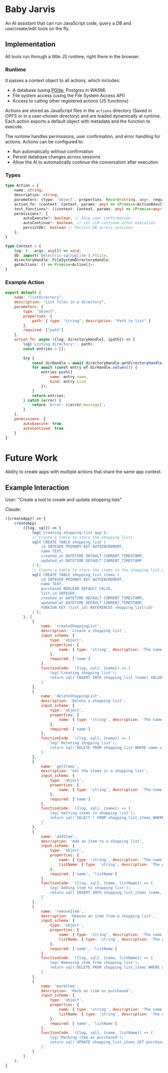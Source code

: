 # Baby Jarvis

An AI assistant that can run JavaScript code, query a DB and use/create/edit tools on the fly.

## Implementation

All tools run through a little JS runtime, right there in the browser.

### Runtime

It passes a context object to all actions, which includes:

- A database (using [PGlite](https://pglite.dev/), Postgres in WASM)
- File system access (using the File System Access API)
- Access to calling other registered actions (JS functions)

Actions are stored as JavaScript files in the `actions` directory (Saved in OPFS or in a user-chosen directory) and are loaded dynamically at runtime. Each action exports a default object with metadata and the function to execute.

The runtime handles permissions, user confirmation, and error handling for actions. Actions can be configured to:
- Run automatically without confirmation
- Persist database changes across sessions
- Allow the AI to automatically continue the conversation after execution

### Types

```typescript
type Action = {
    name: string;
    description: string;
    parameters: {type: 'object', properties: Record<string, any>, required?: string[]};
    action_fn: (context: Context, params: any) => (Promise<ActionResult> | ActionResult);
    test_functions?: ((context: Context, params: any) => (Promise<any> | any))[];
    permissions?: {
        autoExecute?: boolean, // Skip user confirmation
        autoContinue?: boolean, // Let LLM continue after execution
        persistDb?: boolean // Persist DB across sessions
    };
}
```

```typescript
type Context = {
    log: (...args: any[]) => void;
    db: import('@electric-sql/pglite').PGlite;
    directoryHandle: FileSystemDirectoryHandle;
    getActions: () => Promise<Action[]>;
}
```

### Example Action

```javascript
export default {
    name: "listDirectory",
    description: "List files in a directory",
    parameters: {
        type: "object",
        properties: {
            path: { type: "string", description: "Path to list" }
        },
        required: ["path"]
    },
    action_fn: async ({log, directoryHandle}, {path}) => {
        log('Listing directory:', path);
        const entries = [];
        
        try {
            const dirHandle = await directoryHandle.getDirectoryHandle(path);
            for await (const entry of dirHandle.values()) {
                entries.push({
                    name: entry.name,
                    kind: entry.kind
                });
            }
            return entries;
        } catch (error) {
            return `Error: ${error.message}`;
        }
    },
    permissions: {
        autoExecute: true,
        autoContinue: true
    }
}
```

# Future Work

Ability to create apps with multiple actions that share the same app context.

## Example Interaction
User: "Create a tool to create and update shopping lists"

Claude:
```javascript
({createApp}) => {
    createApp(
        ({log, sql}) => {
            log('Creating shopping-list app');
            // Create a table to store the shopping lists
            sql(`CREATE TABLE shopping_list (
                id INTEGER PRIMARY KEY AUTOINCREMENT, 
                name TEXT, 
                created_at DATETIME DEFAULT CURRENT_TIMESTAMP, 
                updated_at DATETIME DEFAULT CURRENT_TIMESTAMP
            )`);
            // Create a table to store the items in the shopping list with a foreign key to the shopping list
            sql(`CREATE TABLE shopping_list_items (
                id INTEGER PRIMARY KEY AUTOINCREMENT, 
                name TEXT, 
                purchased BOOLEAN DEFAULT FALSE, 
                list_id INTEGER, 
                created_at DATETIME DEFAULT CURRENT_TIMESTAMP, 
                updated_at DATETIME DEFAULT CURRENT_TIMESTAMP, 
                FOREIGN KEY (list_id) REFERENCES shopping_list(id)
            )`);
        }, [
            {
                name: 'createShoppingList',
                description: 'Create a shopping list',
                input_schema: {
                    type: 'object',
                    properties: {
                        name: { type: 'string', description: 'The name of the item' },
                    },
                    required: ['name']
                },
                functionCode: `({log, sql}, {name}) => {
                    log('Creating shopping list');
                    return sql('INSERT INTO shopping_list (name) VALUES (${name})');
                }`
            },
            {
                name: 'deleteShoppingList',
                description: 'Delete a shopping list',
                input_schema: {
                    type: 'object',
                    properties: {
                        name: { type: 'string', description: 'The name of the item' },
                    },
                    required: ['name']
                },
                functionCode: `({log, sql}, {name}) => {
                    log('Deleting shopping list');
                    return sql('DELETE FROM shopping_list WHERE name = ${name}');
                }`
            },
            {
                name: 'getItems',
                description: 'Get the items in a shopping list',
                input_schema: {
                    type: 'object',
                    properties: {
                        name: { type: 'string', description: 'The name of the shopping list' },
                    },
                    required: ['name']
                },
                functionCode: `({log, sql}, {name}) => {
                    log('Getting items in shopping list');
                    return sql('SELECT * FROM shopping_list_items WHERE list_name = ${name}');
                }`
            },
            {
                name: 'addItem',
                description: 'Add an item to a shopping list',
                input_schema: {
                    type: 'object',
                    properties: {
                        name: { type: 'string', description: 'The name of the item' },
                        listName: { type: 'string', description: 'The name of the shopping list' },
                    },
                    required: ['name', 'listName']
                },
                functionCode: `({log, sql}, {name, listName}) => {
                    log('Adding item to shopping list');
                    return sql('INSERT INTO shopping_list_items (name, list_name) VALUES (${name}, ${listName})');
                }`
            },
            {
                name: 'removeItem',
                description: 'Remove an item from a shopping list',
                input_schema: {
                    type: 'object',
                    properties: {
                        name: { type: 'string', description: 'The name of the item' },
                        listName: { type: 'string', description: 'The name of the shopping list' },
                    },
                    required: ['name', 'listName']
                },
                functionCode: `({log, sql}, {name, listName}) => {
                    log('Removing item from shopping list');
                    return sql('DELETE FROM shopping_list_items WHERE name = ${name} AND list_name = ${listName}');
                }`
            },
            {
                name: 'markItem',
                description: 'Mark an item as purchased',
                input_schema: {
                    type: 'object',
                    properties: {
                        name: { type: 'string', description: 'The name of the item' },
                        listName: { type: 'string', description: 'The name of the shopping list' },
                    },
                    required: ['name', 'listName']
                },
                functionCode: `({log, sql}, {name, listName}) => {
                    log('Marking item as purchased');
                    return sql('UPDATE shopping_list_items SET purchased = true WHERE name = ${name} AND list_name = ${listName}');
                }`
            }
        ]
    );
}
```
